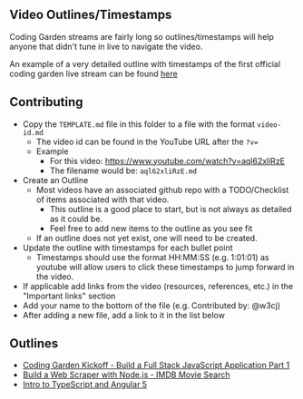 ## Video Outlines/Timestamps

Coding Garden streams are fairly long so outlines/timestamps will help anyone that didn't tune in live to navigate the video.

An example of a very detailed outline with timestamps of the first official coding garden live stream can be found [here](aql62xliRzE.md)

## Contributing

* Copy the `TEMPLATE.md` file in this folder to a file with the format `video-id.md`
  * The video id can be found in the YouTube URL after the `?v=`
  * Example
    * For this video: https://www.youtube.com/watch?v=aql62xliRzE
    * The filename would be: `aql62xliRzE.md`
* Create an Outline
  * Most videos have an associated github repo with a TODO/Checklist of items associated with that video.
    * This outline is a good place to start, but is not always as detailed as it could be.
    * Feel free to add new items to the outline as you see fit
  * If an outline does not yet exist, one will need to be created.
* Update the outline with timestamps for each bullet point
  * Timestamps should use the format HH:MM:SS (e.g. 1:01:01) as youtube will allow users to click these timestamps to jump forward in the video.
* If applicable add links from the video (resources, references, etc.) in the "Important links" section
* Add your name to the bottom of the file (e.g. Contributed by: @w3cj)
* After adding a new file, add a link to it in the list below

## Outlines

* [Coding Garden Kickoff - Build a Full Stack JavaScript Application Part 1](aql62xliRzE.md)
* [Build a Web Scraper with Node.js - IMDB Movie Search](U0btOGPwrIY.md)
* [Intro to TypeScript and Angular 5](kChBiDhdSVA.md)
